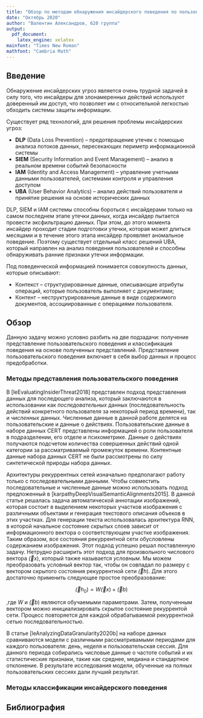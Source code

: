 ```yaml
---
title: "Обзор по методам обнаружения инсайдерского поведения по пользовательскому поведению"
date: "Октябрь 2020"
author: "Валентин Александров, 620 группа"
output: 
  pdf_document:
    latex_engine: xelatex
mainfont: "Times New Roman"
mathfont: "Cambria Math"
---
```


## Введение

Обнаружение инсайдерских угроз является очень трудной задачей в силу того, что инсайдеры для злонамеренных действий используют доверенный им доступ, что позволяет им с относительной легкостью обходить системы защиты информации.

Существует ряд технологий, для решения проблемы инсайдерских угроз:

- **DLP** (Data Loss Prevention) – предотвращение утечек с помощью анализа потоков данных, пересекающих периметр информационной системы
- **SIEM** (Security Information and Event Management) – анализ в реальном времени событий безопасности
- **IAM** (Identity and Access Management) – управление учетными данными пользователей, системами контроля и управления доступом
- **UBA** (User Behavior Analytics) – анализ действий пользователя и принятие решения на основе исторических данных

DLP, SIEM и IAM системы способны бороться с инсайдерами только на самом последнем этапе утечки данных, когда инсайдер пытается провести эксфильтрацию данных. При этом, до этого момента инсайдер проходит стадии подготовки утечки, которая может длиться месяцами и в течение этого этапа инсайдер проявляет аномальное поведение. Поэтому существует отдельный класс решений UBA, который направлен на анализ поведения пользователей и способны обнаруживать ранние признаки утечки информации.

Под поведенческой информацией понимается совокупность данных, которые описывают:

- Контекст – структурированные данные, описывающие атрибуты операций, которые пользователь выполняет с документами;
- Контент – неструктурированные данные в виде содержимого документов, ассоциированные с операциями пользователя.

## Обзор

Данную задачу можно условно разбить на две подзадачи: получение представление пользовательского поведения и классификация поведения на основе полученных представлений. Представление пользовательского поведения включает в себя выбор данных и процесс предобработки.

### Методы представления пользовательского поведения

В [leEvaluatingInsiderThreat2018] представлен подход представления данных для последющего анализа, который заключаются в использовании как _последовательных_ данных (последовательность действий конкретного пользователя за некоторый период времени), так и _численных_ данных. Численные данные в данной работе делятся на пользовательские и данные о действиях. Пользовательские данные в наборе данных CERT представлены информацией о роли пользователя в подразделении, его отделе и психометрике. Данные о действиях получаются подсчетом количества совершенных действий одной категории за рассматриваемый промежуток времени. Контентные данные набора данных CERT не были рассмотрены по силу синтетической природы набора данных.

Архитектуры рекуррентных сетей изначально предполагают работу только с последовательными данными. Чтобы совместить последовательные и численные данные можно использовать подход предложенный в [karpathyDeepVisualSemanticAlignments2015]. В данной статье решалась задача автоматической аннотации изображений, которая состоит в выделением некоторых участков изображения с различными объектами и генерация текстового описания объеков в этих участках. Для генерации текста использовалась архитектура RNN, в которой начальное состояние скрытых слоев зависит от информационного вектора о соответствующем участке изображения. Таким образом, все состояния рекуррентной сети обусловлены содержанием изображения. Этот подход успешно решал поставленную задачу.
Нетрудно расширить этот подход для произвольного числового вектора $\vec(x)$, который также называется _условным_. Мы можем преобразовать условный вектор так, чтобы он совпадал по размеру с вектором скрытого состояния рекуррентной сети $\vec(h)$. Для этого достаточно применить следующее простое преобразование:

$$\vec(h_0) = W\vec(x) + \vec(b)$$

,где $W$ и $\vec(b)$ являются обучаемыми параметрами. Затем, полученным вектором можно инициализировать скрытое состояние рекуррентой сети. Процесс повторяется для каждой обрабатываемой рекуррентной сетью последовательностью.

В статье [leAnalyzingDataGranularity2020b] на наборе данных сравниваются модели с различными рассматривамыми периодами для каждого пользователя: день, неделя и пользовательская сессия. Для данного периода собирались числовые данные о частоте событий и их статистические признаки, такие как среднее, медиана и стандартное отклонение. В результате исследования модели, обученные на полных пользовательских сессиях дали лучший результат.

### Методы классификации инсайдерского поведения

## Библиография